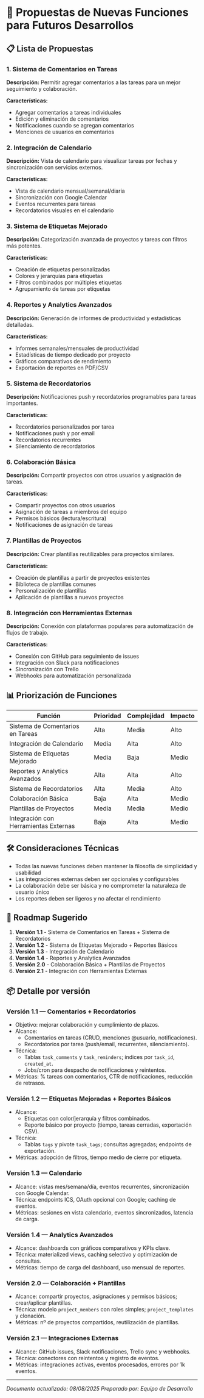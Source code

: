 # 🚀 Propuestas de Nuevas Funciones para Futuros Desarrollos

## 📋 Lista de Propuestas

### 1. Sistema de Comentarios en Tareas
**Descripción:** Permitir agregar comentarios a las tareas para un mejor seguimiento y colaboración.

**Características:**
- Agregar comentarios a tareas individuales
- Edición y eliminación de comentarios
- Notificaciones cuando se agregan comentarios
- Menciones de usuarios en comentarios

### 2. Integración de Calendario
**Descripción:** Vista de calendario para visualizar tareas por fechas y sincronización con servicios externos.

**Características:**
- Vista de calendario mensual/semanal/diaria
- Sincronización con Google Calendar
- Eventos recurrentes para tareas
- Recordatorios visuales en el calendario

### 3. Sistema de Etiquetas Mejorado
**Descripción:** Categorización avanzada de proyectos y tareas con filtros más potentes.

**Características:**
- Creación de etiquetas personalizadas
- Colores y jerarquías para etiquetas
- Filtros combinados por múltiples etiquetas
- Agrupamiento de tareas por etiquetas

### 4. Reportes y Analytics Avanzados
**Descripción:** Generación de informes de productividad y estadísticas detalladas.

**Características:**
- Informes semanales/mensuales de productividad
- Estadísticas de tiempo dedicado por proyecto
- Gráficos comparativos de rendimiento
- Exportación de reportes en PDF/CSV

### 5. Sistema de Recordatorios
**Descripción:** Notificaciones push y recordatorios programables para tareas importantes.

**Características:**
- Recordatorios personalizados por tarea
- Notificaciones push y por email
- Recordatorios recurrentes
- Silenciamiento de recordatorios

### 6. Colaboración Básica
**Descripción:** Compartir proyectos con otros usuarios y asignación de tareas.

**Características:**
- Compartir proyectos con otros usuarios
- Asignación de tareas a miembros del equipo
- Permisos básicos (lectura/escritura)
- Notificaciones de asignación de tareas

### 7. Plantillas de Proyectos
**Descripción:** Crear plantillas reutilizables para proyectos similares.

**Características:**
- Creación de plantillas a partir de proyectos existentes
- Biblioteca de plantillas comunes
- Personalización de plantillas
- Aplicación de plantillas a nuevos proyectos

### 8. Integración con Herramientas Externas
**Descripción:** Conexión con plataformas populares para automatización de flujos de trabajo.

**Características:**
- Conexión con GitHub para seguimiento de issues
- Integración con Slack para notificaciones
- Sincronización con Trello
- Webhooks para automatización personalizada

## 📊 Priorización de Funciones

| Función | Prioridad | Complejidad | Impacto |
|---------|-----------|-------------|---------|
| Sistema de Comentarios en Tareas | Alta | Media | Alto |
| Integración de Calendario | Media | Alta | Alto |
| Sistema de Etiquetas Mejorado | Media | Baja | Medio |
| Reportes y Analytics Avanzados | Alta | Alta | Alto |
| Sistema de Recordatorios | Alta | Media | Alto |
| Colaboración Básica | Baja | Alta | Medio |
| Plantillas de Proyectos | Media | Media | Medio |
| Integración con Herramientas Externas | Baja | Alta | Medio |

## 🛠️ Consideraciones Técnicas

- Todas las nuevas funciones deben mantener la filosofía de simplicidad y usabilidad
- Las integraciones externas deben ser opcionales y configurables
- La colaboración debe ser básica y no comprometer la naturaleza de usuario único
- Los reportes deben ser ligeros y no afectar el rendimiento

## 📅 Roadmap Sugerido

1. **Versión 1.1** - Sistema de Comentarios en Tareas + Sistema de Recordatorios
2. **Versión 1.2** - Sistema de Etiquetas Mejorado + Reportes Básicos
3. **Versión 1.3** - Integración de Calendario
4. **Versión 1.4** - Reportes y Analytics Avanzados
5. **Versión 2.0** - Colaboración Básica + Plantillas de Proyectos
6. **Versión 2.1** - Integración con Herramientas Externas

## 📦 Detalle por versión

### Versión 1.1 — Comentarios + Recordatorios
- Objetivo: mejorar colaboración y cumplimiento de plazos.
- Alcance:
  - Comentarios en tareas (CRUD, menciones @usuario, notificaciones).
  - Recordatorios por tarea (push/email, recurrentes, silenciamiento).
- Técnica:
  - Tablas `task_comments` y `task_reminders`; índices por `task_id`, `created_at`.
  - Jobs/cron para despacho de notificaciones y reintentos.
- Métricas: % tareas con comentarios, CTR de notificaciones, reducción de retrasos.

### Versión 1.2 — Etiquetas Mejoradas + Reportes Básicos
- Alcance:
  - Etiquetas con color/jerarquía y filtros combinados.
  - Reporte básico por proyecto (tiempo, tareas cerradas, exportación CSV).
- Técnica:
  - Tablas `tags` y pivote `task_tags`; consultas agregadas; endpoints de exportación.
- Métricas: adopción de filtros, tiempo medio de cierre por etiqueta.

### Versión 1.3 — Calendario
- Alcance: vistas mes/semana/día, eventos recurrentes, sincronización con Google Calendar.
- Técnica: endpoints ICS, OAuth opcional con Google; caching de eventos.
- Métricas: sesiones en vista calendario, eventos sincronizados, latencia de carga.

### Versión 1.4 — Analytics Avanzados
- Alcance: dashboards con gráficos comparativos y KPIs clave.
- Técnica: materialized views, caching selectivo y optimización de consultas.
- Métricas: tiempo de carga del dashboard, uso mensual de reportes.

### Versión 2.0 — Colaboración + Plantillas
- Alcance: compartir proyectos, asignaciones y permisos básicos; crear/aplicar plantillas.
- Técnica: modelo `project_members` con roles simples; `project_templates` y clonación.
- Métricas: nº de proyectos compartidos, reutilización de plantillas.

### Versión 2.1 — Integraciones Externas
- Alcance: GitHub issues, Slack notificaciones, Trello sync y webhooks.
- Técnica: conectores con reintentos y registro de eventos.
- Métricas: integraciones activas, eventos procesados, errores por 1k eventos.

---

*Documento actualizado: 08/08/2025*
*Preparado por: Equipo de Desarrollo*
